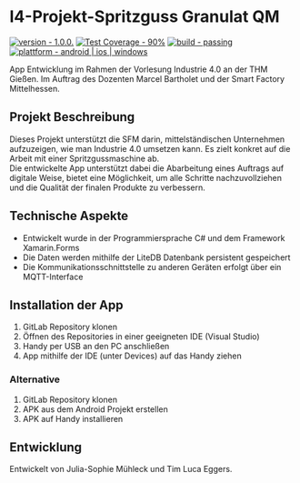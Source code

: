 # I4-Projekt-Spritzguss Granulat QM
[![version - 1.0.0.](https://img.shields.io/badge/version-1.0.0-blue)](https://)
[![Test Coverage - 90%](https://img.shields.io/badge/coverage-90%25-brightgreen)](https://)
[![build - passing](https://img.shields.io/badge/build-passing-brightgreen)](https://)
[![plattform - android | ios | windows](https://img.shields.io/badge/platform-android%20%7C%20ios%20%7C%20windows%20-informational?style=plastic&logo=xamarin)](https://)

App Entwicklung im Rahmen der Vorlesung Industrie 4.0 an der THM Gießen. Im Auftrag des Dozenten Marcel Bartholet und der Smart Factory Mittelhessen.

## Projekt Beschreibung
Dieses Projekt unterstützt die SFM darin, mittelständischen Unternehmen aufzuzeigen, wie man Industrie 4.0 umsetzen kann.
Es zielt konkret auf die Arbeit mit einer Spritzgussmaschine ab. <br />
Die entwickelte App unterstützt dabei die Abarbeitung eines Auftrags auf digitale Weise, bietet eine Möglichkeit, um alle Schritte nachzuvollziehen und die Qualität der finalen Produkte zu verbessern. 

## Technische Aspekte
- Entwickelt wurde in der Programmiersprache C# und dem Framework Xamarin.Forms<br />
- Die Daten werden mithilfe der LiteDB Datenbank persistent gespeichert<br />
- Die Kommunikationsschnittstelle zu anderen Geräten erfolgt über ein MQTT-Interface<br />

## Installation der App
1. GitLab Repository klonen <br />
2. Öffnen des Repositories in einer geeigneten IDE (Visual Studio) <br />
3. Handy per USB an den PC anschließen <br />
4. App mithilfe der IDE (unter Devices) auf das Handy ziehen <br />

### Alternative 
1. GitLab Repository klonen <br />
2. APK aus dem Android Projekt erstellen <br />
3. APK auf Handy installieren

## Entwicklung
Entwickelt von Julia-Sophie Mühleck und Tim Luca Eggers.
